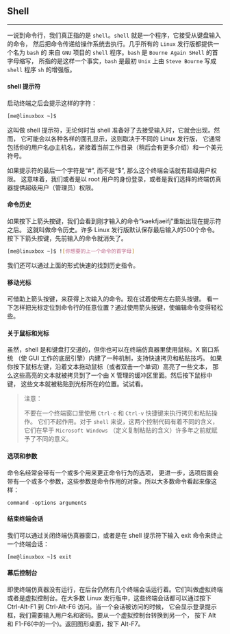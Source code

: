 ## Shell

-----

一说到命令行，我们真正指的是 `shell`。`shell` 就是一个程序，它接受从键盘输入的命令， 然后把命令传递给操作系统去执行。几乎所有的 `Linux` 发行版都提供一个名为 `bash` 的 来自 `GNU` 项目的 `shell` 程序。`bash` 是 `Bourne Again SHell` 的首字母缩写， 所指的是这样一个事实，`bash` 是最初 `Unix` 上由 `Steve Bourne` 写成 `shell` 程序 `sh` 的增强版。

#### shell 提示符

启动终端之后会提示这样的字符：

```bash
[me@linuxbox ~]$
```

这叫做 shell 提示符，无论何时当 shell 准备好了去接受输入时，它就会出现。然而， 它可能会以各种各样的面孔显示，这则取决于不同的 Linux 发行版， 它通常包括你的用户名@主机名，紧接着当前工作目录（稍后会有更多介绍）和一个美元符号。

如果提示符的最后一个字符是“#”, 而不是“$”, 那么这个终端会话就有超级用户权限。 这意味着，我们或者是以 root 用户的身份登录，或者是我们选择的终端仿真器提供超级用户（管理员）权限。

#### 命令历史

如果按下上箭头按键，我们会看到刚才输入的命令“kaekfjaeifj”重新出现在提示符之后。 这就叫做命令历史。许多 Linux 发行版默认保存最后输入的500个命令。 按下下箭头按键，先前输入的命令就消失了。

```bash
[me@linuxbox ~]$ ![你想要的上一个命令的首字母]
```

我们还可以通过上面的形式快速的找到历史指令。

#### 移动光标

可借助上箭头按键，来获得上次输入的命令。现在试着使用左右箭头按键。 看一下怎样把光标定位到命令行的任意位置？通过使用箭头按键，使编辑命令变得轻松些。

#### 关于鼠标和光标

虽然，shell 是和键盘打交道的，但你也可以在终端仿真器里使用鼠标。X 窗口系统 （使 GUI 工作的底层引擎）内建了一种机制，支持快速拷贝和粘贴技巧。 如果你按下鼠标左键，沿着文本拖动鼠标（或者双击一个单词）高亮了一些文本， 那么这些高亮的文本就被拷贝到了一个由 X 管理的缓冲区里面。然后按下鼠标中键， 这些文本就被粘贴到光标所在的位置。试试看。

> 注意：
>
> 不要在一个终端窗口里使用 `Ctrl-c` 和 `Ctrl-v` 快捷键来执行拷贝和粘贴操作。 它们不起作用。对于 `shell` 来说，这两个控制代码有着不同的含义，它们在早于 `Microsoft Windows` （定义复制粘贴的含义）许多年之前就赋予了不同的意义。

#### 选项和参数

命令名经常会带有一个或多个用来更正命令行为的选项， 更进一步，选项后面会带有一个或多个参数，这些参数是命令作用的对象。所以大多数命令看起来像这样：

```
command -options arguments
```

#### 结束终端会话

我们可以通过关闭终端仿真器窗口，或者是在 shell 提示符下输入 exit 命令来终止一个终端会话：

```
[me@linuxbox ~]$ exit
```

#### 幕后控制台

即使终端仿真器没有运行，在后台仍然有几个终端会话运行着。它们叫做虚拟终端 或者是虚拟控制台。在大多数 Linux 发行版中，这些终端会话都可以通过按下 Ctrl-Alt-F1 到 Ctrl-Alt-F6 访问。当一个会话被访问的时候， 它会显示登录提示框，我们需要输入用户名和密码。要从一个虚拟控制台转换到另一个， 按下 Alt 和 F1-F6(中的一个)。返回图形桌面，按下 Alt-F7。


